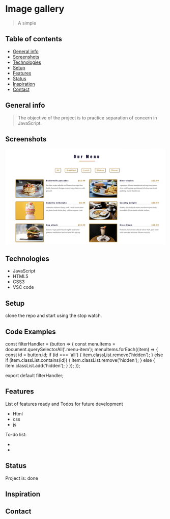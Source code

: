 # Image gallery

> A simple

## Table of contents

- [General info](#general-info)
- [Screenshots](#screenshots)
- [Technologies](#technologies)
- [Setup](#setup)
- [Features](#features)
- [Status](#status)
- [Inspiration](#inspiration)
- [Contact](#contact)

## General info

> The objective of the project is to practice separation of concern in
> JavaScript.

## Screenshots

![Example screenshot](./assets/Screenshot.png)

## Technologies

- JavaScript
- HTML5
- CSS3
- VSC code

## Setup

clone the repo and start using the stop watch.

## Code Examples

const filterHandler = (button => {
    const menuItems = document.querySelectorAll('.menu-item');
    menuItems.forEach((item) => {
        const id = button.id;
        if (id === 'all') {
            item.classList.remove('hidden');
        } else if (item.classList.contains(id)) {
            item.classList.remove('hidden');
        } else {
            item.classList.add('hidden');
        }
    });
});

export default filterHandler;

## Features

List of features ready and Todos for future development

- Html
- css
- js

To-do list:

-
-

## Status

Project is: done

## Inspiration

## Contact
